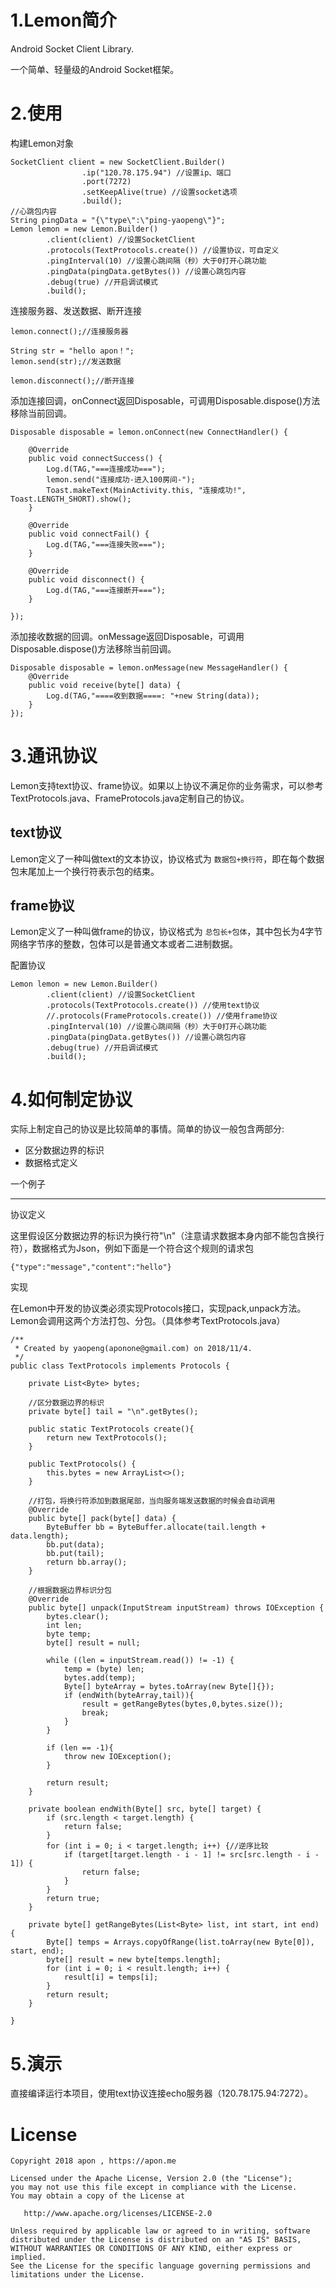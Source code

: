 # 1.Lemon简介

Android Socket Client Library.

一个简单、轻量级的Android Socket框架。


# 2.使用

构建Lemon对象

```
SocketClient client = new SocketClient.Builder()
                .ip("120.78.175.94") //设置ip、端口
                .port(7272)
                .setKeepAlive(true) //设置socket选项
                .build();
//心跳包内容
String pingData = "{\"type\":\"ping-yaopeng\"}";
Lemon lemon = new Lemon.Builder()
        .client(client) //设置SocketClient
        .protocols(TextProtocols.create()) //设置协议，可自定义
        .pingInterval(10) //设置心跳间隔（秒）大于0打开心跳功能
        .pingData(pingData.getBytes()) //设置心跳包内容
        .debug(true) //开启调试模式
        .build();
```

连接服务器、发送数据、断开连接


```
lemon.connect();//连接服务器

String str = "hello apon！";
lemon.send(str);//发送数据

lemon.disconnect();//断开连接
```

添加连接回调，onConnect返回Disposable，可调用Disposable.dispose()方法移除当前回调。


```
Disposable disposable = lemon.onConnect(new ConnectHandler() {

    @Override
    public void connectSuccess() {
        Log.d(TAG,"===连接成功===");
        lemon.send("连接成功-进入100房间-");
        Toast.makeText(MainActivity.this, "连接成功!", Toast.LENGTH_SHORT).show();
    }

    @Override
    public void connectFail() {
        Log.d(TAG,"===连接失败===");
    }

    @Override
    public void disconnect() {
        Log.d(TAG,"===连接断开===");
    }

});

```

添加接收数据的回调。onMessage返回Disposable，可调用Disposable.dispose()方法移除当前回调。

```
Disposable disposable = lemon.onMessage(new MessageHandler() {
    @Override
    public void receive(byte[] data) {
        Log.d(TAG,"====收到数据====: "+new String(data));
    }
});
```



# 3.通讯协议

Lemon支持text协议、frame协议。如果以上协议不满足你的业务需求，可以参考TextProtocols.java、FrameProtocols.java定制自己的协议。

## text协议
Lemon定义了一种叫做text的文本协议，协议格式为 `数据包+换行符`，即在每个数据包末尾加上一个换行符表示包的结束。

## frame协议

Lemon定义了一种叫做frame的协议，协议格式为 `总包长+包体`，其中包长为4字节网络字节序的整数，包体可以是普通文本或者二进制数据。


配置协议

```
Lemon lemon = new Lemon.Builder()
        .client(client) //设置SocketClient
        .protocols(TextProtocols.create()) //使用text协议
        //.protocols(FrameProtocols.create()) //使用frame协议
        .pingInterval(10) //设置心跳间隔（秒）大于0打开心跳功能
        .pingData(pingData.getBytes()) //设置心跳包内容
        .debug(true) //开启调试模式
        .build();
```

# 4.如何制定协议
实际上制定自己的协议是比较简单的事情。简单的协议一般包含两部分:

* 区分数据边界的标识
* 数据格式定义

一个例子

-------
协议定义

这里假设区分数据边界的标识为换行符"\n"（注意请求数据本身内部不能包含换行符），数据格式为Json，例如下面是一个符合这个规则的请求包


```
{"type":"message","content":"hello"}

```

实现

在Lemon中开发的协议类必须实现Protocols接口，实现pack,unpack方法。Lemon会调用这两个方法打包、分包。（具体参考TextProtocols.java）


```
/**
 * Created by yaopeng(aponone@gmail.com) on 2018/11/4.
 */
public class TextProtocols implements Protocols {

    private List<Byte> bytes;

    //区分数据边界的标识
    private byte[] tail = "\n".getBytes();

    public static TextProtocols create(){
        return new TextProtocols();
    }

    public TextProtocols() {
        this.bytes = new ArrayList<>();
    }
    
    //打包，将换行符添加到数据尾部，当向服务端发送数据的时候会自动调用
    @Override
    public byte[] pack(byte[] data) {
        ByteBuffer bb = ByteBuffer.allocate(tail.length + data.length);
        bb.put(data);
        bb.put(tail);
        return bb.array();
    }

    //根据数据边界标识分包
    @Override
    public byte[] unpack(InputStream inputStream) throws IOException {
        bytes.clear();
        int len;
        byte temp;
        byte[] result = null;

        while ((len = inputStream.read()) != -1) {
            temp = (byte) len;
            bytes.add(temp);
            Byte[] byteArray = bytes.toArray(new Byte[]{});
            if (endWith(byteArray,tail)){
                result = getRangeBytes(bytes,0,bytes.size());
                break;
            }
        }

        if (len == -1){
            throw new IOException();
        }

        return result;
    }

    private boolean endWith(Byte[] src, byte[] target) {
        if (src.length < target.length) {
            return false;
        }
        for (int i = 0; i < target.length; i++) {//逆序比较
            if (target[target.length - i - 1] != src[src.length - i - 1]) {
                return false;
            }
        }
        return true;
    }

    private byte[] getRangeBytes(List<Byte> list, int start, int end) {
        Byte[] temps = Arrays.copyOfRange(list.toArray(new Byte[0]), start, end);
        byte[] result = new byte[temps.length];
        for (int i = 0; i < result.length; i++) {
            result[i] = temps[i];
        }
        return result;
    }
    
}

```

# 5.演示

直接编译运行本项目，使用text协议连接echo服务器（120.78.175.94:7272）。

# License



```
Copyright 2018 apon , https://apon.me

Licensed under the Apache License, Version 2.0 (the "License");
you may not use this file except in compliance with the License.
You may obtain a copy of the License at

   http://www.apache.org/licenses/LICENSE-2.0

Unless required by applicable law or agreed to in writing, software
distributed under the License is distributed on an "AS IS" BASIS,
WITHOUT WARRANTIES OR CONDITIONS OF ANY KIND, either express or implied.
See the License for the specific language governing permissions and
limitations under the License.
```






